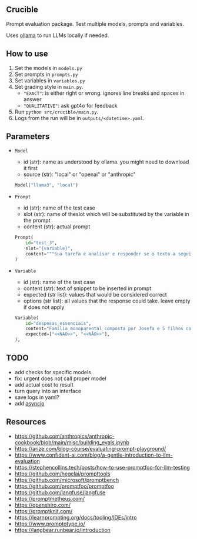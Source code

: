 ## Crucible

Prompt evaluation package. Test multiple models, prompts and variables.

Uses [ollama](https://github.com/ollama/ollama-python) to run LLMs locally if needed.

## How to use

1.  Set the models in `models.py`
1.  Set prompts in `prompts.py`
1.  Set variables in `variables.py`
1.  Set grading style in `main.py`.
    -   `"EXACT"`: is either right or wrong. ignores line breaks and spaces in answer
    -   `"QUALITATIVE"`: ask gpt4o for feedback
1.  Run `python src/crucible/main.py`.
1.  Logs from the run will be in `outputs/<datetime>.yaml`.

## Parameters

-   `Model`

    -   id (str): name as understood by ollama. you might need to download it first
    -   source (str): "local" or "openai" or "anthropic"

    ```python
    Model("llama3", "local")
    ```

-   `Prompt`

    -   id (str): name of the test case
    -   slot (str): name of theslot which will be substituted by the variable in the prompt
    -   content (str): actual prompt

    ```python
    Prompt(
        id="test_3",
        slot="{variable}",
        content="""Sua tarefa é analisar e responder se o texto a seguir menciona a necessidade de comprar remédios ou itens de saúde. Aqui está o texto:\n\n###\n\n{variable}\n\n###\n\n\nPrimeiro, analise cuidadosamente o texto em um rascunho. Depois, responda: a solicitação citada menciona a necessidade de comprar remédios ou itens de saúde? Responda "<<SIM>>" ou "<<NÃO>>".""",
    )
    ```

-   `Variable`

    -   id (str): name of the test case
    -   content (str): text of snippet to be inserted in prompt
    -   expected (str list): values that would be considered correct
    -   options (str list): all values that the response could take. leave empty if does not apply

    ```python
    Variable(
        id="despesas_essenciais",
        content="Família monoparental composta por Josefa e 5 filhos com idades entre 1 e 17 anos. Contam apenas com a renda de coleta de material reciclável e relatam dificuldade para manter as despesas essenciais. Solicita-se, portanto, o auxílio vulnerabilidade.",
        expected=["<<NAO>>", "<<NÃO>>"],
    ),
    ```

## TODO

-   add checks for specific models
-   fix: urgent does not call proper model
-   add actual cost to result
-   turn query into an interface
-   save logs in yaml?
-   add [asyncio](https://github.com/ollama/ollama-python?tab=readme-ov-file#async-client)

## Resources

-   https://github.com/anthropics/anthropic-cookbook/blob/main/misc/building_evals.ipynb
-   https://arize.com/blog-course/evaluating-prompt-playground/
-   https://www.confident-ai.com/blog/a-gentle-introduction-to-llm-evaluation
-   https://stephencollins.tech/posts/how-to-use-promptfoo-for-llm-testing
-   https://github.com/hegelai/prompttools
-   https://github.com/microsoft/promptbench
-   https://github.com/promptfoo/promptfoo
-   https://github.com/langfuse/langfuse
-   https://promptmetheus.com/
-   https://openshiro.com/
-   https://promptknit.com/
-   https://learnprompting.org/docs/tooling/IDEs/intro
-   https://www.promptotype.io/
-   https://langbear.runbear.io/introduction
